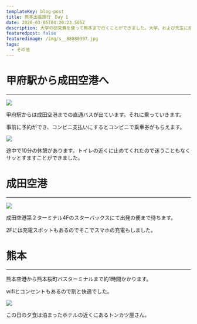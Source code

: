 ```yaml
---
templateKey: blog-post
title: 熊本出張旅行　Day 1
date: 2020-03-05T04:20:23.505Z
description: 大学の研究費を使って熊本まで行くことができました。大学、および先生に感謝です。
featuredpost: false
featuredimage: /img/s__88080397.jpg
tags:
  - その他
---
```

# 甲府駅から成田空港へ

---

![](/img/s__88080401.jpg)

甲府駅からは成田空港までの直通バスが出ています。それに乗っていきます。

事前に予約ができ、コンビニ支払いにするとコンビニで乗車券がもらえます。

![](/img/s__88080400.jpg)

途中で10分の休憩があります。トイレの近くに止めてくれたので迷うこともなくサッとすますことができました。

# 成田空港

---

![](/img/s__88080399.jpg)

成田空港第２ターミナル4Fのスターバックスにて出発の便まで待ちます。

2Fには充電スポットもあるのでそこでスマホの充電もしました。

# 熊本

---

熊本空港から熊本桜町バスターミナルまで約1時間かかります。

wifiとコンセントもあるので割と快適でした。

![](/img/s__88080397.jpg)

この日の夕食は泊まったホテルの近くにあるトンカツ屋さん。
